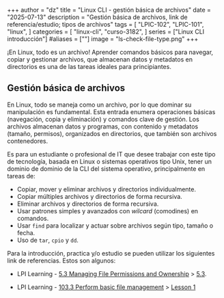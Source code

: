 +++
author = "dz"
title = "Linux CLI - gestión básica de archivos"
date = "2025-07-13"
description = "Gestión básica de archivos, link de referencia/estudio; tipos de archivos"
tags = [
    "LPIC-102",
    "LPIC-101",
    "linux",
]
categories = [
    "linux-cli",
    "curso-3182",
]
series = ["Linux CLI introducción"]
#aliases = [""]
image = "ls-check-file-type.png"
+++

¡En Linux, todo es un archivo! Aprender comandos básicos para navegar, copiar y gestionar archivos, que almacenan datos y metadatos en directorios es una de las tareas ideales para principiantes.
<!--more-->

## Gestión básica de archivos

En Linux, todo se maneja como un archivo, por lo que dominar su manipulación es fundamental. Esta entrada enumera operaciones básicas (navegación, copia y eliminación) y comandos clave de gestión. Los archivos almacenan datos y programas, con contenido y metadatos (tamaño, permisos), organizados en directorios, que también son archivos contenedores.

Es para un estudiante o profesional de IT que desee trabajar con este tipo de tecnología, basada en Linux o sistemas operativos tipo Unix, tener un dominio de dominio de la CLI del sistema operativo, principalmente en tareas de:

- Copiar, mover y eliminar archivos y directorios individualmente.
- Copiar múltiples archivos y directorios de forma recursiva.
- Eliminar archivos y directorios de forma recursiva.
- Usar patrones simples y avanzados con _wilcard_ (comodines) en comandos.
- Usar `find` para localizar y actuar sobre archivos según tipo, tamaño o fecha.
- Uso de `tar`, `cpio` y `dd`.

Para la introducción, practica y/o estudio se pueden utilizar los siguientes link de referencias. Estos son algunos:

- LPI Learning - [5.3 Managing File Permissions and Ownership](https://learning.lpi.org/en/learning-materials/010-160/5/5.3/) > [5.3](https://learning.lpi.org/en/learning-materials/010-160/5/5.3/5.3_01/).

- LPI Learning - [103.3 Perform basic file management](https://learning.lpi.org/en/learning-materials/101-500/103/103.3/) > [Lesson 1](https://learning.lpi.org/en/learning-materials/101-500/103/103.3/103.3_01/)
